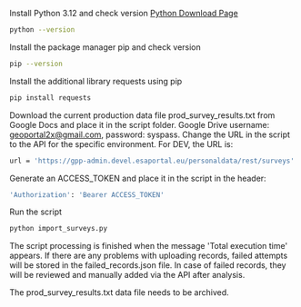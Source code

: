Install Python 3.12 and check version
[Python Download Page](https://www.python.org)
```sh
python --version
```
Install the package manager pip and check version
```sh
pip --version
```
Install the additional library requests using pip
```sh
pip install requests
```
Download the current production data file prod_survey_results.txt from Google Docs and place it in the script folder.
Google Drive username: geoportal2x@gmail.com, password: syspass.
Change the URL in the script to the API for the specific environment. For DEV, the URL is:
```sh
url = 'https://gpp-admin.devel.esaportal.eu/personaldata/rest/surveys'
```
Generate an ACCESS_TOKEN and place it in the script in the header:
```sh
'Authorization': 'Bearer ACCESS_TOKEN'
```
Run the script
```sh
python import_surveys.py
```
The script processing is finished when the message 'Total execution time' appears.
If there are any problems with uploading records, failed attempts will be stored in the failed_records.json file.
In case of failed records, they will be reviewed and manually added via the API after analysis.

The prod_survey_results.txt data file needs to be archived.